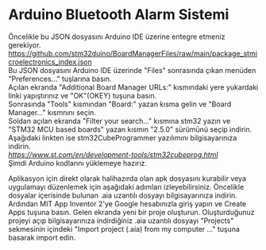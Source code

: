 # Arduino Bluetooth Alarm Sistemi

Öncelikle bu JSON dosyasını Arduino IDE üzerine entegre etmeniz gerekiyor.  
https://github.com/stm32duino/BoardManagerFiles/raw/main/package_stmicroelectronics_index.json  
Bu JSON dosyasını Arduino IDE üzerinde "Files" sonrasında çıkan menüden "Preferences..." tuşlarına basın.  
Açılan ekranda "Additional Board Manager URLs:" kısmındaki yere yukardaki linki yapıştırınız ve "OK"(OKEY) tuşuna basın.  
Sonrasında "Tools" kısmından "Board:" yazan kısma gelin ve "Board Manager..." kısmnını seçin.  
Soldan açılan ekranda "Filter your search..." kısmına stm32 yazın ve "STM32 MCU based boards" yazan kısmın "2.5.0" sürümünü seçip indirin.  
Aşağıdaki linkten ise stm32CubeProgrammer yazılımını bilgisayarınıza indirin.  
*https://www.st.com/en/development-tools/stm32cubeprog.html*  
Şimdi Arduino kodlarını yüklemeye hazırız.  


Aplikasyon için direkt olarak halihazırda olan apk dosyasını kurabilir veya uygulamayı düzenlemek için aşağıdaki adımları izleyebilirsiniz.
Öncelikle dosyalar içerisinde bulunan .aia uzantılı dosyayı bilgisayarınıza indirin.
Ardından MIT App Inventor 2'ye Google hesabınızla giriş yapın ve Create Apps tuşuna basın. 
Gelen ekranda yeni bir proje oluşturun. 
Oluşturduğunuz projeyi açıp bilgisayarınıza indirdiğiniz .aia uzantılı dosyayı "Projects" sekmesinin içindeki "Import project (.aia) from my computer ..." tuşuna basarak import edin.

